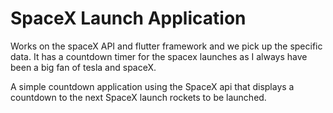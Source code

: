 # SpaceX Launch Application

Works on the spaceX API and flutter framework and we pick up the specific data.
It has a countdown timer for the spacex launches as I always have been a big fan of tesla and spaceX.

A simple countdown application using the SpaceX api that displays a countdown to the next SpaceX launch rockets to be launched.
